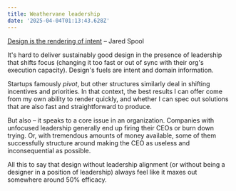 ```yaml
---
title: Weathervane leadership
date: '2025-04-04T01:13:43.628Z'
---
```




[Design is the rendering of intent](https://articles.centercentre.com/design_rendering_intent/ "Design is the rendering of intent") – Jared Spool

It's hard to deliver sustainably good design in the presence of leadership that shifts focus (changing it too fast or out of sync with their org's execution capacity). Design's fuels are intent and domain information.

Startups famously *pivot*, but other structures similarly deal in shifting incentives and priorities. In that context, the best results I can offer come from my own ability to render quickly, and whether I can spec out solutions that are also fast and straightforward to produce.

But also – it speaks to a core issue in an organization. Companies with unfocused leadership generally end up firing their CEOs or burn down trying. Or, with tremendous amounts of money available, some of them successfully structure around making the CEO as useless and inconsequential as possible.

All this to say that design without leadership alignment (or without being a designer in a position of leadership) always feel like it maxes out somewhere around 50% efficacy.
